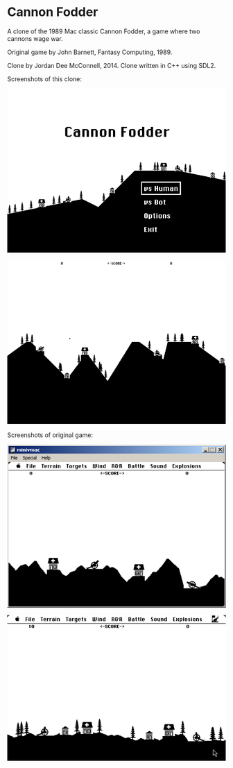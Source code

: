 Cannon Fodder
=============

A clone of the 1989 Mac classic Cannon Fodder, a game where two cannons wage war.

Original game by John Barnett, Fantasy Computing, 1989.

Clone by Jordan Dee McConnell, 2014. Clone written in C++ using SDL2.

Screenshots of this clone:

![Cannon Fodder Clone Title Screen](/images/screenshot1.png?raw=true)

![Cannon Fodder Clone](/images/screenshot2.png?raw=true)

Screenshots of original game:

![Original Cannon Fodder](/images/cannon_fodder.png?raw=true)

![Original Cannon Fodder](/images/cannon_fodder2.png?raw=true)
